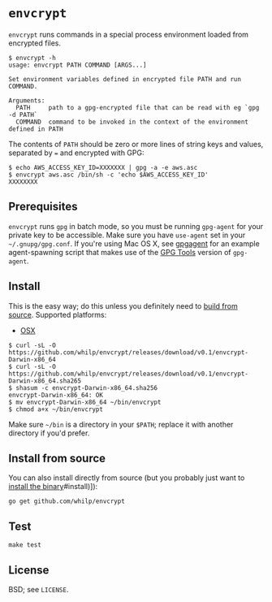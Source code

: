 # `envcrypt`

`envcrypt` runs commands in a special process environment loaded from encrypted files.

```
$ envcrypt -h
usage: envcrypt PATH COMMAND [ARGS...]

Set environment variables defined in encrypted file PATH and run COMMAND.

Arguments:
  PATH     path to a gpg-encrypted file that can be read with eg `gpg -d PATH`
  COMMAND  command to be invoked in the context of the environment defined in PATH
```

The contents of `PATH` should be zero or more lines of string keys and values, separated by `=` and encrypted with GPG:

```
$ echo AWS_ACCESS_KEY_ID=XXXXXXX | gpg -a -e aws.asc
$ envcrypt aws.asc /bin/sh -c 'echo $AWS_ACCESS_KEY_ID'
XXXXXXXX
```

## Prerequisites

`envcrypt` runs `gpg` in batch mode, so you must be running `gpg-agent` for your private key to be accessible. Make sure you have `use-agent` set in your `~/.gnupg/gpg.conf`. If you're using Mac OS X, see [gpgagent](https://github.com/whilp/dotfiles/blob/master/bin/gpgagent) for an example agent-spawning script that makes use of the [GPG Tools](https://gpgtools.org/) version of `gpg-agent`.

## Install <a id="install" />

This is the easy way; do this unless you definitely need to [build from source](#source). Supported platforms:

- [OSX](https://github.com/whilp/envcrypt/releases/download/v0.1/envcrypt-Darwin-x86_64)

```console
$ curl -sL -O https://github.com/whilp/envcrypt/releases/download/v0.1/envcrypt-Darwin-x86_64
$ curl -sL -O https://github.com/whilp/envcrypt/releases/download/v0.1/envcrypt-Darwin-x86_64.sha265
$ shasum -c envcrypt-Darwin-x86_64.sha256
envcrypt-Darwin-x86_64: OK
$ mv envcrypt-Darwin-x86_64 ~/bin/envcrypt
$ chmod a+x ~/bin/envcrypt
```

Make sure `~/bin` is a directory in your `$PATH`; replace it with another directory if you'd prefer.

## Install from source <a id="source" />

You can also install directly from source (but you probably just want to [install the binary]()#install)]):

```
go get github.com/whilp/envcrypt
```

## Test

```
make test
```

## License

BSD; see `LICENSE`.
